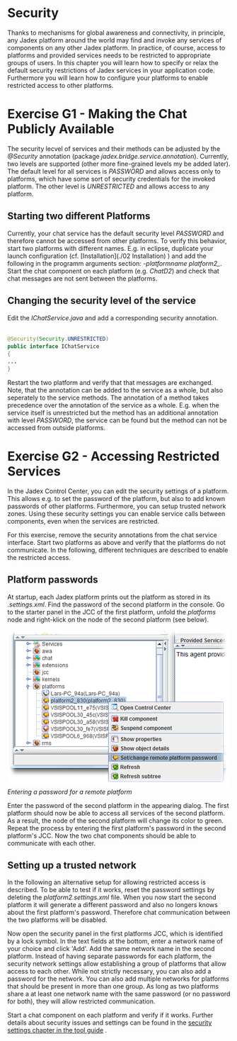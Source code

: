# Security

Thanks to mechanisms for global awareness and connectivity, in principle, any Jadex platform around the world may find and invoke any services of components on any other Jadex platform. In practice, of course, access to platforms and provided services needs to be restricted to appropriate groups of users. In this chapter you will learn how to specify or relax the default security restrictions of Jadex services in your application code. Furthermore you will learn how to configure your platforms to enable restricted access to other platforms.

# Exercise G1 - Making the Chat Publicly Available

The security lecvel of services and their methods can be adjusted by the *@Security* annotation (package *jadex.bridge.service.annotation*). Currently, two levels are supported (other more fine-grained levels my be added later). The default level for all services is *PASSWORD* and allows access only to platforms, which have some sort of security credentials for the invoked platform. The other level is *UNRESTRICTED* and allows access to any platform.

## Starting two different Platforms

Currently, your chat service has the default security level *PASSWORD* and therefore cannot be accessed from other platforms. To verify this behavior, start two platforms with different names. E.g. in eclipse, duplicate your launch configuration (cf. [Installation](./02 Installation) ) and add the following in the programm arguments section: *-platformname platform2_*.
Start the chat component on each platform (e.g. *ChatD2*) and check that chat messages are not sent between the platforms.

## Changing the security level of the service

Edit the *IChatService.java* and add a corresponding security annotation.

```java

@Security(Security.UNRESTRICTED)
public interface IChatService 
{
...
}

```

Restart the two platform and verify that that messages are exchanged. Note, that the annotation can be added to the service as a whole, but also seperately to the service methods. The annotation of a method takes precedence over the annotation of the service as a whole. E.g. when the service itself is unrestricted but the method has an additional annotation with level *PASSWORD*, the service can be found but the method can not be accessed from outside platforms.

# Exercise G2 - Accessing Restricted Services

In the Jadex Control Center, you can edit the security settings of a platform. This allows e.g. to set the password of the platform, but also to add known passwords of other platforms. Furthermore, you can setup trusted network zones. Using these security settings you can enable service calls between components, even when the services are restricted.

For this exercise, remove the security annotations from the chat service interface. Start two platforms as above and verify that the platforms do not communicate. In the following, different techniques are described to enable the restricted access.



## Platform passwords

At startup, each Jadex platform prints out the platform as stored in its *.settings.xml*. Find the password of the second platform in the console. Go to the starter panel in the JCC of the first platform, unfold the *platforms* node and right-klick on the node of the second platform (see below).

![](set_password.png)  
*Entering a password for a remote platform*

Enter the password of the second platform in the appearing dialog. The first platform should now be able to access all services of the second platform. As a result, the node of the second platform will change its color to green. Repeat the process by entering the first platform's password in the second platform's JCC. Now the two chat components should be able to communicate with each other.

## Setting up a trusted network

In the following an alternative setup for allowing restricted access is described. To be able to test if it works, reset the password settings by deleting the *platform2.settings.xml* file. When you now start the second platform it will generate a different password and also no longers knows about the first platform's password. Therefore chat communication between the two platforms will be disabled.

Now open the security panel in the first platforms JCC, which is identified by a lock symbol. In the text fields at the bottom, enter a network name of your choice and click 'Add'. Add the same network name in the second platform. Instead of having separate passwords for each platform, the security network settings allow establishing a group of platforms that allow access to each other. While not strictly necessary, you can also add a password for the network. You can also add multiple networks for platforms that should be present in more than one group. As long as two platforms share a at least one network name with the same password (or no password for both), they will allow restricted communication.

Start a chat component on each platform and verify if it works. Further details about security issues and settings can be found in the [security settings chapter in the tool guide](../AC%20Tool%20Guide/05%20Security%20Settings%20) .
